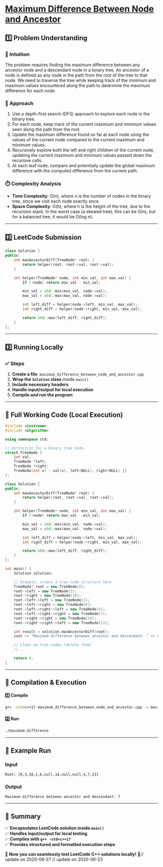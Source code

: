 # **[Maximum Difference Between Node and Ancestor](https://leetcode.com/problems/maximum-difference-between-node-and-ancestor/description/)**  

## **1️⃣ Problem Understanding**  
### **📌 Intuition**  
The problem requires finding the maximum difference between any ancestor node and a descendant node in a binary tree. An ancestor of a node is defined as any node in the path from the root of the tree to that node. We need to traverse the tree while keeping track of the minimum and maximum values encountered along the path to determine the maximum difference for each node.

### **🚀 Approach**  
1. Use a depth-first search (DFS) approach to explore each node in the binary tree.
2. For each node, keep track of the current maximum and minimum values seen along the path from the root.
3. Update the maximum difference found so far at each node using the values of the current node compared to the current maximum and minimum values.
4. Recursively explore both the left and right children of the current node, updating the current maximum and minimum values passed down the recursive calls.
5. At each leaf node, compare and potentially update the global maximum difference with the computed difference from the current path.

### **⏱️ Complexity Analysis**  
- **Time Complexity**: O(n), where n is the number of nodes in the binary tree, since we visit each node exactly once.
- **Space Complexity**: O(h), where h is the height of the tree, due to the recursion stack. In the worst case (a skewed tree), this can be O(n), but for a balanced tree, it would be O(log n).

---  

## **2️⃣ LeetCode Submission**  
```cpp
class Solution {
public:
    int maxAncestorDiff(TreeNode* root) {
        return helper(root, root->val, root->val);
    }

    int helper(TreeNode* node, int min_val, int max_val) {
        if (!node) return max_val - min_val;

        min_val = std::min(min_val, node->val);
        max_val = std::max(max_val, node->val);

        int left_diff = helper(node->left, min_val, max_val);
        int right_diff = helper(node->right, min_val, max_val);

        return std::max(left_diff, right_diff);
    }
};  
```  

---  

## **3️⃣ Running Locally**  
### **✅ Steps**  
1. **Create a file**: `maximum_difference_between_node_and_ancestor.cpp`  
2. **Wrap the `Solution` class** inside `main()`  
3. **Include necessary headers**  
4. **Handle input/output for local execution**  
5. **Compile and run the program**  

---  

## **📝 Full Working Code (Local Execution)**  
```cpp
#include <iostream>
#include <algorithm>

using namespace std;

// Definition for a binary tree node.
struct TreeNode {
    int val;
    TreeNode *left;
    TreeNode *right;
    TreeNode(int x) : val(x), left(NULL), right(NULL) {}
};

class Solution {
public:
    int maxAncestorDiff(TreeNode* root) {
        return helper(root, root->val, root->val);
    }

    int helper(TreeNode* node, int min_val, int max_val) {
        if (!node) return max_val - min_val;

        min_val = std::min(min_val, node->val);
        max_val = std::max(max_val, node->val);

        int left_diff = helper(node->left, min_val, max_val);
        int right_diff = helper(node->right, min_val, max_val);

        return std::max(left_diff, right_diff);
    }
};

int main() {
    Solution solution;

    // Example: create a tree node structure here
    TreeNode* root = new TreeNode(8);
    root->left = new TreeNode(3);
    root->right = new TreeNode(10);
    root->left->left = new TreeNode(1);
    root->left->right = new TreeNode(6);
    root->left->right->left = new TreeNode(4);
    root->left->right->right = new TreeNode(7);
    root->right->right = new TreeNode(14);
    root->right->right->left = new TreeNode(13);

    int result = solution.maxAncestorDiff(root);
    cout << "Maximum difference between ancestor and descendant: " << result << endl;

    // Clean up tree nodes (delete them)
    // ...

    return 0;
}  
```  

---  

## **🔧 Compilation & Execution**  
#### **1️⃣ Compile**  
```bash
g++ -std=c++17 maximum_difference_between_node_and_ancestor.cpp -o maximum_difference
```  

#### **2️⃣ Run**  
```bash
./maximum_difference
```  

---  

## **🎯 Example Run**  
### **Input**  
```
Root: [8,3,10,1,6,null,14,null,null,4,7,13]
```  
### **Output**  
```
Maximum difference between ancestor and descendant: 7
```  

---  

## **📌 Summary**  
✅ **Encapsulates LeetCode solution inside `main()`**  
✅ **Handles input/output for local testing**  
✅ **Compiles with `g++ -std=c++17`**  
✅ **Provides structured and formatted execution steps**  

🚀 **Now you can seamlessly test LeetCode C++ solutions locally!** 🚀// update on 2020-06-27
// update on 2020-06-23
